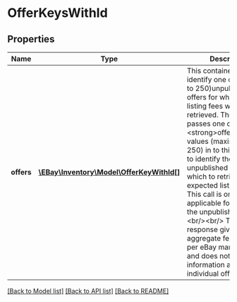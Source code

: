 # OfferKeysWithId

## Properties
Name | Type | Description | Notes
------------ | ------------- | ------------- | -------------
**offers** | [**\EBay\Inventory\Model\OfferKeyWithId[]**](OfferKeyWithId.md) | This container is used to identify one or more (up to 250)unpublished offers for which expected listing fees will be retrieved. The user passes one or more &lt;strong&gt;offerId&lt;/strong&gt; values (maximum of 250) in to this container to identify the unpublished offers in which to retrieve expected listing fees. This call is only applicable for offers in the unpublished state. &lt;br/&gt;&lt;br/&gt; The call response gives aggregate fee amounts per eBay marketplace, and does not give fee information at the individual offer level. | [optional] 

[[Back to Model list]](../../README.md#documentation-for-models) [[Back to API list]](../../README.md#documentation-for-api-endpoints) [[Back to README]](../../README.md)

